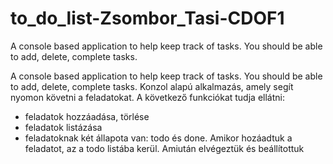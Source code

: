 # to_do_list-Zsombor_Tasi-CDOF1
A console based application to help keep track of tasks. You should be able to add, delete, complete tasks.


A console based application to help keep track of tasks. You should be able to add, delete, complete tasks.
Konzol alapú alkalmazás, amely segít nyomon követni a feladatokat. A következő funkciókat tudja ellátni: 
- feladatok hozzáadása, törlése
- feladatok listázása
- feladatoknak két állapota van: todo és done. Amikor hozáadtuk a feladatot, az a todo listába kerül. Amiután elvégeztük és beállítottuk
